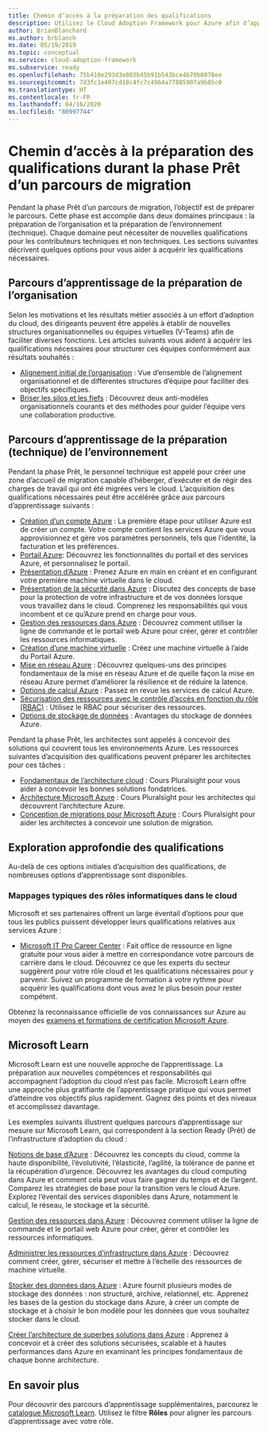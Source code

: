 ```yaml
---
title: Chemin d’accès à la préparation des qualifications
description: Utilisez le Cloud Adoption Framework pour Azure afin d’apprendre à développer les compétences nécessaires à votre parcours de migration.
author: BrianBlanchard
ms.author: brblanch
ms.date: 05/19/2019
ms.topic: conceptual
ms.service: cloud-adoption-framework
ms.subservice: ready
ms.openlocfilehash: 75b410e293d3e083b45b91b543bce4b70b8078ee
ms.sourcegitcommit: 7d3fc1e407cd18c4fc7c4964a77885907a9b85c0
ms.translationtype: HT
ms.contentlocale: fr-FR
ms.lasthandoff: 04/16/2020
ms.locfileid: "80997744"
---
```

# <a name="skills-readiness-path-during-the-ready-phase-of-a-migration-journey"></a>Chemin d’accès à la préparation des qualifications durant la phase Prêt d’un parcours de migration

Pendant la phase Prêt d’un parcours de migration, l’objectif est de préparer le parcours. Cette phase est accomplie dans deux domaines principaux : la préparation de l’organisation et la préparation de l’environnement (technique). Chaque domaine peut nécessiter de nouvelles qualifications pour les contributeurs techniques et non techniques. Les sections suivantes décrivent quelques options pour vous aider à acquérir les qualifications nécessaires.

## <a name="organizational-readiness-learning-paths"></a>Parcours d’apprentissage de la préparation de l’organisation

Selon les motivations et les résultats métier associés à un effort d’adoption du cloud, des dirigeants peuvent être appelés à établir de nouvelles structures organisationnelles ou équipes virtuelles (V-Teams) afin de faciliter diverses fonctions. Les articles suivants vous aident à acquérir les qualifications nécessaires pour structurer ces équipes conformément aux résultats souhaités :

- [Alignement initial de l’organisation](./index.md) : Vue d’ensemble de l’alignement organisationnel et de différentes structures d’équipe pour faciliter des objectifs spécifiques.
- [Briser les silos et les fiefs](../organize/fiefdoms-silos.md) : Découvrez deux anti-modèles organisationnels courants et des méthodes pour guider l’équipe vers une collaboration productive.

## <a name="environmental-technical-readiness-learning-paths"></a>Parcours d’apprentissage de la préparation (technique) de l’environnement

Pendant la phase Prêt, le personnel technique est appelé pour créer une zone d’accueil de migration capable d’héberger, d’exécuter et de régir des charges de travail qui ont été migrées vers le cloud. L’acquisition des qualifications nécessaires peut être accélérée grâce aux parcours d’apprentissage suivants :

- [Création d’un compte Azure](https://docs.microsoft.com/learn/modules/create-an-azure-account) : La première étape pour utiliser Azure est de créer un compte. Votre compte contient les services Azure que vous approvisionnez et gère vos paramètres personnels, tels que l’identité, la facturation et les préférences.
- [Portail Azure](https://docs.microsoft.com/learn/modules/tour-azure-portal): Découvrez les fonctionnalités du portail et des services Azure, et personnalisez le portail.
- [Présentation d’Azure](https://docs.microsoft.com/learn/modules/welcome-to-azure) : Prenez Azure en main en créant et en configurant votre première machine virtuelle dans le cloud.
- [Présentation de la sécurité dans Azure](https://docs.microsoft.com/learn/modules/intro-to-security-in-azure) : Discutez des concepts de base pour la protection de votre infrastructure et de vos données lorsque vous travaillez dans le cloud. Comprenez les responsabilités qui vous incombent et ce qu’Azure prend en charge pour vous.
- [Gestion des ressources dans Azure](https://docs.microsoft.com/learn/paths/manage-resources-in-azure) : Découvrez comment utiliser la ligne de commande et le portail web Azure pour créer, gérer et contrôler les ressources informatiques.
- [Création d’une machine virtuelle](https://docs.microsoft.com/learn/modules/create-windows-virtual-machine-in-azure) : Créez une machine virtuelle à l’aide du Portail Azure.
- [Mise en réseau Azure](https://docs.microsoft.com/learn/modules/intro-to-azure-networking) : Découvrez quelques-uns des principes fondamentaux de la mise en réseau Azure et de quelle façon la mise en réseau Azure permet d’améliorer la résilience et de réduire la latence.
- [Options de calcul Azure](https://docs.microsoft.com/learn/modules/intro-to-azure-compute) : Passez en revue les services de calcul Azure.
- [Sécurisation des ressources avec le contrôle d’accès en fonction du rôle (RBAC)](https://docs.microsoft.com/learn/modules/secure-azure-resources-with-rbac) : Utilisez le RBAC pour sécuriser des ressources.
- [Options de stockage de données](https://docs.microsoft.com/learn/modules/intro-to-data-in-azure) : Avantages du stockage de données Azure.

Pendant la phase Prêt, les architectes sont appelés à concevoir des solutions qui couvrent tous les environnements Azure. Les ressources suivantes d’acquisition des qualifications peuvent préparer les architectes pour ces tâches :

- [Fondamentaux de l’architecture cloud](https://www.pluralsight.com/courses/cloud-architecture-foundations) : Cours Pluralsight pour vous aider à concevoir les bonnes solutions fondatrices.
- [Architecture Microsoft Azure](https://www.pluralsight.com/courses/cloud-architecture-foundations) : Cours Pluralsight pour les architectes qui découvrent l’architecture Azure.
- [Conception de migrations pour Microsoft Azure](https://www.pluralsight.com/courses/cloud-architecture-foundations) : Cours Pluralsight pour aider les architectes à concevoir une solution de migration.

## <a name="deeper-skills-exploration"></a>Exploration approfondie des qualifications

Au-delà de ces options initiales d’acquisition des qualifications, de nombreuses options d’apprentissage sont disponibles.

### <a name="typical-mappings-of-cloud-it-roles"></a>Mappages typiques des rôles informatiques dans le cloud

Microsoft et ses partenaires offrent un large éventail d’options pour que tous les publics puissent développer leurs qualifications relatives aux services Azure :

- [Microsoft IT Pro Career Center](https://www.microsoft.com/itpro) : Fait office de ressource en ligne gratuite pour vous aider à mettre en correspondance votre parcours de carrière dans le cloud. Découvrez ce que les experts du secteur suggèrent pour votre rôle cloud et les qualifications nécessaires pour y parvenir. Suivez un programme de formation à votre rythme pour acquérir les qualifications dont vous avez le plus besoin pour rester compétent.

Obtenez la reconnaissance officielle de vos connaissances sur Azure au moyen des [examens et formations de certification Microsoft Azure](https://www.microsoft.com/learning/certification-overview.aspx).

## <a name="microsoft-learn"></a>Microsoft Learn

Microsoft Learn est une nouvelle approche de l’apprentissage. La préparation aux nouvelles compétences et responsabilités qui accompagnent l’adoption du cloud n’est pas facile. Microsoft Learn offre une approche plus gratifiante de l’apprentissage pratique qui vous permet d’atteindre vos objectifs plus rapidement. Gagnez des points et des niveaux et accomplissez davantage.

Les exemples suivants illustrent quelques parcours d’apprentissage sur mesure sur Microsoft Learn, qui correspondent à la section Ready (Prêt) de l’infrastructure d’adoption du cloud :

[Notions de base d’Azure](https://docs.microsoft.com/learn/paths/azure-for-the-data-engineer) : Découvrez les concepts du cloud, comme la haute disponibilité, l’évolutivité, l’élasticité, l’agilité, la tolérance de panne et la récupération d’urgence. Découvrez les avantages du cloud computing dans Azure et comment cela peut vous faire gagner du temps et de l’argent. Comparez les stratégies de base pour la transition vers le cloud Azure. Explorez l’éventail des services disponibles dans Azure, notamment le calcul, le réseau, le stockage et la sécurité.

[Gestion des ressources dans Azure](https://docs.microsoft.com/learn/paths/azure-for-the-data-engineer) : Découvrez comment utiliser la ligne de commande et le portail web Azure pour créer, gérer et contrôler les ressources informatiques.

[Administrer les ressources d’infrastructure dans Azure](https://docs.microsoft.com/learn/paths/administer-infrastructure-resources-in-azure) : Découvrez comment créer, gérer, sécuriser et mettre à l’échelle des ressources de machine virtuelle.

[Stocker des données dans Azure](https://docs.microsoft.com/learn/paths/store-data-in-azure) : Azure fournit plusieurs modes de stockage des données : non structuré, archive, relationnel, etc. Apprenez les bases de la gestion du stockage dans Azure, à créer un compte de stockage et à choisir le bon modèle pour les données que vous souhaitez stocker dans le cloud.

[Créer l’architecture de superbes solutions dans Azure](https://docs.microsoft.com/learn/paths/architect-great-solutions-in-azure) : Apprenez à concevoir et à créer des solutions sécurisées, scalable et à hautes performances dans Azure en examinant les principes fondamentaux de chaque bonne architecture.

## <a name="learn-more"></a>En savoir plus

Pour découvrir des parcours d’apprentissage supplémentaires, parcourez le [catalogue Microsoft Learn](https://docs.microsoft.com/learn/browse). Utilisez le filtre **Rôles** pour aligner les parcours d’apprentissage avec votre rôle.
